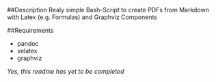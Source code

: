 ##Description
Realy simple Bash-Script to create PDFs from Markdown with Latex (e.g. Formulas) and Graphviz Components

##Requirements
- pandoc
- xelatex
- graphviz

*Yes, this readme has yet to be completed*
